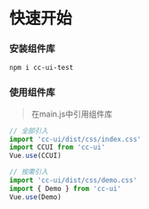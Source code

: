 # 快速开始

### 安装组件库
```bash
npm i cc-ui-test
```

### 使用组件库
> 在main.js中引用组件库
```javascript
// 全部引入
import 'cc-ui/dist/css/index.css'
import CCUI from 'cc-ui'
Vue.use(CCUI)

// 按需引入
import 'cc-ui/dist/css/demo.css'
import { Demo } from 'cc-ui'
Vue.use(Demo)
```
